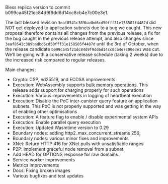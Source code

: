 Bless replica version to commit b099ca45f21dc84d9f9dd6d14cc8cb4e7c00e3e1.

The last blessed revision `3eaf8541c389badbd6cd50fff31e158505f4487d` did NOT get deployed to application subnets due to a bug we caught.
This new proposal therefore contains all changes from the previous release, a fix for the bug caught in the previous release attempt, and also changes since `3eaf8541c389badbd6cd50fff31e158505f4487d` until the 3rd of October, when the release candidate `b099ca45f21dc84d9f9dd6d14cc8cb4e7c00e3e1` was cut.
We’ll be going with a conservative release schedule (taking 2 weeks) due to the increased risk compared to regular releases.

Main changes: 
* Crypto: CSP, ed25519, and ECDSA improvements
* Execution: WebAssembly supports [bulk memory operations](https://github.com/WebAssembly/bulk-memory-operations). This release adds support for charging properly for such operations
* Execution: Various improvements in logging of heartbeat execution
* Execution: Disable the PoC inter-canister query feature on application subnets. This PoC is not properly supported and was getting in the way of enabling other optimisations
* Execution: A feature flag to enable / disable experimental system APIs
* Execution: Enable parallel query execution
* Execution: Updated Wasmtime version to 0.29
* Boundary nodes: adding http2_max_concurrent_streams 256;
* Boundary nodes: various minor fixes and improvements
* XNet: Return HTTP 416 for XNet pulls with unsatisfiable ranges
* P2P: implement graceful node removal from a subnet
* Add HEAD for OPTIONS response for raw domains.
* Service worker improvements
* Metrics improvements
* Docs: Fixing broken images
* Various bugfixes and test updates
